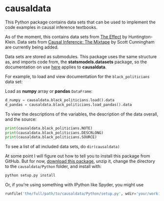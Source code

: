 # causaldata

This Python package contains data sets that can be used to implement the code examples in causal inference textbooks.

As of the moment, this contains data sets from [The Effect](http://www.nickchk.com/causalitybook.html) by Huntington-Klein. Data sets from [Causal Inference: The Mixtape](https://mixtape.scunning.com/index.html) by Scott Cunningham are currently being added.

Data sets are stored as submodules. This package uses the same structure as, and imports code from, the **statsmodels.datasets** package, so the documentation on use [here](https://www.statsmodels.org/devel/datasets/index.html) applies to **causaldata**.

For example, to load and view documentation for the `black_politicians` data set:

Load as **numpy** array or **pandas** `DataFrame`:

```python
d_numpy = causaldata.black_politicians.load().data
d_pandas = causaldata.black_politicians.load_pandas().data
```

To view the descriptions of the variables, the description of the data overall, and the source:

```python
print(causaldata.black_politicians.NOTE)
print(causaldata.black_politicians.DESCRLONG)
print(causaldata.black_politicians.SOURCE)
```

To see a list of all included data sets, do `dir(causaldata)`

At some point I will figure out how to tell you to install this package from GitHub. But for now, [download this package](https://github.com/NickCH-K/causaldata/archive/refs/heads/main.zip), unzip it, change the directory to the `causaldata/Python` folder, and install with:

```python
python setup.py install
```

Or, if you're using something with IPython like Spyder, you might use

```python
runfile('the/full/path/to/causaldata/Python/setup.py', wdir='your/working/directory',args='install')
```